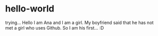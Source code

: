 # hello-world
trying...
Hello
I am Ana and I am a girl.
My boyfriend said that he has not met a girl who uses Github.
So I am his first... :D 
